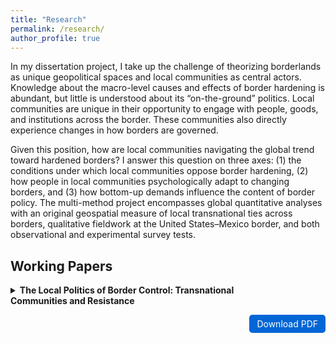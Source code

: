 ```yaml
---
title: "Research"
permalink: /research/
author_profile: true
---
```


In my dissertation project, I take up the challenge of theorizing borderlands as unique geopolitical spaces and local communities as central actors. Knowledge about the macro-level causes and effects of border hardening is abundant, but little is understood about its “on-the-ground” politics. Local communities are unique in their opportunity to engage with people, goods, and institutions across the border. These communities also directly experience changes in how borders are governed. 

Given this position, how are local communities navigating the global trend toward hardened borders? I answer this question on three axes: (1) the conditions under which local communities oppose border hardening, (2) how people in local communities psychologically adapt to changing borders, and (3) how bottom-up demands influence the content of border policy. The multi-method project encompasses global quantitative analyses with an original geospatial measure of local transnational ties across borders, qualitative fieldwork at the United States–Mexico border, and both observational and experimental survey tests.

## Working Papers

<div style="margin-bottom:1.5em;">

  <details style="display:inline-block; width:75%;">
    <summary style="cursor:pointer; font-weight:bold;">
      The Local Politics of Border Control: Transnational Communities and Resistance
    </summary>
    <p>
      [Insert abstract here — for example: This paper examines how local communities situated
      in transnational border regions respond to state-driven hardening of borders. Drawing
      on fieldwork and quantitative analyses, it shows that transnational community ties can
      both constrain and motivate resistance to restrictive border policies.]
    </p>
  </details>

  <a href="/files/resistance_coltman-cormier.pdf" download 
     style="float:right; background-color:#0366d6; color:white; padding:6px 12px; border-radius:5px; text-decoration:none;">
     Download PDF
  </a>

</div>

